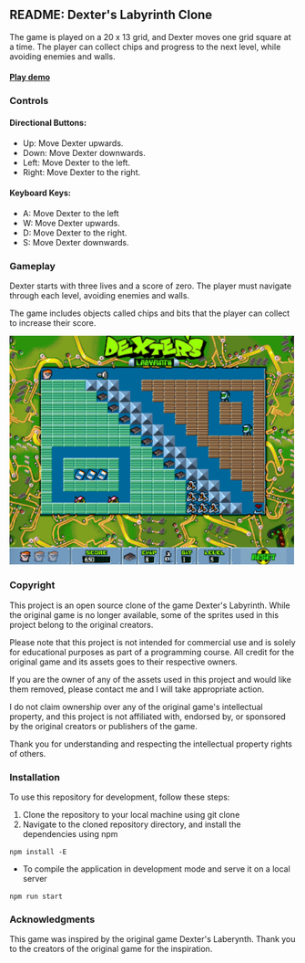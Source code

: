 ## README: Dexter's Labyrinth Clone

The game is played on a 20 x 13 grid, and Dexter moves one grid square at a time. The player can collect chips and progress to the next level, while avoiding enemies and walls.

#### [Play demo](https://javiercollao.github.io/lottery-simulator/) 

### Controls

#### Directional Buttons:
* Up: Move Dexter upwards.
* Down: Move Dexter downwards.
* Left: Move Dexter to the left.
* Right: Move Dexter to the right.

#### Keyboard Keys:
* A: Move Dexter to the left
* W: Move Dexter upwards.
* D: Move Dexter to the right.
* S: Move Dexter downwards.


### Gameplay

Dexter starts with three lives and a score of zero. The player must navigate through each level, avoiding enemies and walls.

The game includes objects called chips and bits that the player can collect to increase their score.
 
<img src="./src/assets/sprites/cover.png" alt="drawing" style="width:500px;"/>



### Copyright

This project is an open source clone of the game Dexter's Labyrinth. While the original game is no longer available, some of the sprites used in this project belong to the original creators.

Please note that this project is not intended for commercial use and is solely for educational purposes as part of a programming course. All credit for the original game and its assets goes to their respective owners.

If you are the owner of any of the assets used in this project and would like them removed, please contact me and I will take appropriate action.

I do not claim ownership over any of the original game's intellectual property, and this project is not affiliated with, endorsed by, or sponsored by the original creators or publishers of the game.

Thank you for understanding and respecting the intellectual property rights of others.

### Installation

To use this repository for development, follow these steps:
1. Clone the repository to your local machine using git clone
2. Navigate to the cloned repository directory, and install the dependencies using npm
```
npm install -E
```
* To compile the application in development mode and serve it on a local server
```
npm run start
```

### Acknowledgments

This game was inspired by the original game Dexter's Laberynth. Thank you to the creators of the original game for the inspiration.